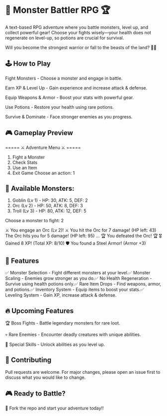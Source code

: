 # 🏹 Monster Battler RPG 🏆

A text-based RPG adventure where you battle monsters, level up, and collect powerful gear! Choose your fights wisely—your health does not regenerate on level-up, so potions are crucial for survival.

Will you become the strongest warrior or fall to the beasts of the land? 🏰🔥

## 🕹️ How to Play

Fight Monsters - Choose a monster and engage in battle.

Earn XP & Level Up - Gain experience and increase attack & defense.

Equip Weapons & Armor - Boost your stats with powerful gear.

Use Potions - Restore your health using rare potions.

Survive & Dominate - Face stronger enemies as you progress.

## 🎮 Gameplay Preview

===== ⚔️ Adventure Menu ⚔️ =====
1. Fight a Monster
2. Check Stats
3. Use an Item
4. Exit Game
Choose an action: 1

## 🦇 Available Monsters:
1. Goblin (Lv 1) - HP: 30, ATK: 5, DEF: 2
2. Orc (Lv 2) - HP: 50, ATK: 8, DEF: 3
3. Troll (Lv 3) - HP: 80, ATK: 12, DEF: 5

Choose a monster to fight: 2

⚔️ You engage an Orc (Lv 2)! ⚔️
You hit the Orc for 7 damage! (HP left: 43)
The Orc hits you for 5 damage! (HP left: 95)
...
🏆 You defeated the Orc! 🏆
🎖️ Gained 8 XP! (Total XP: 8/10)
🛡️ You found a Steel Armor! (Armor +3)

## 📜 Features

✅ Monster Selection - Fight different monsters at your level.✅ Monster Scaling - Enemies grow stronger as you do.✅ No Health Regeneration - Survive using health potions only.✅ Rare Item Drops - Find weapons, armor, and potions.✅ Inventory System - Equip items to boost your stats.✅ Leveling System - Gain XP, increase attack & defense.

## 🔥 Upcoming Features

🏆 Boss Fights - Battle legendary monsters for rare loot.

💀 Rare Enemies - Encounter deadly creatures with unique abilities.

🎯 Special Skills - Unlock abilities as you level up.

## 🤝 Contributing

Pull requests are welcome. For major changes, please open an issue first to discuss what you would like to change.

## 🎮 Ready to Battle?

👊 Fork the repo and start your adventure today!!


